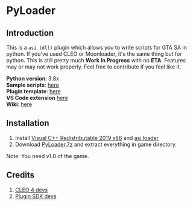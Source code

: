 # PyLoader

## Introduction

This is a `asi (dll)` plugin which allows you to write scripts for GTA SA in python. If you've used CLEO or Moonloader, it's the same thing but for python. This is still pretty much **Work In Progress** with no **ETA**. Features may or may not work properly. Feel free to contribute if you feel like it.

**Python version**: 3.8x  
 **Sample scripts**: [here](https://github.com/user-grinch/PyLoaderSA/tree/master/examples)  
 **Plugin template**: [here](https://github.com/user-grinch/PyLoaderSA/tree/plugin-template)  
 **VS Code extension** [here](https://marketplace.visualstudio.com/items?itemName=Grinch.sa-pyloader)  
 **Wiki**: [here](https://github.com/user-grinch/PyLoaderSA/wiki)  


## Installation

1. Install [Visual C++ Redistributable 2019 x86](https://aka.ms/vs/16/release/vc_redist.x86.exe) and [asi loader](https://www.gtagarage.com/mods/show.php?id=21709)
2. Download [PyLoader.7z](https://github.com/user-grinch/PyLoaderSA/releases) and extract everything in game directory.

Note: You need v1.0 of the game.

## Credits

1. [CLEO 4 devs](https://github.com/cleolibrary/CLEO4)
2. [Plugin SDK devs](https://github.com/DK22Pac/plugin-sdk)

